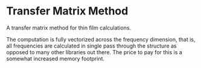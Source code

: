 # Transfer Matrix Method
A transfer matrix method for thin film calculations.

The computation is fully vectorized across the frequency dimension, that is, all frequencies
are calculated in single pass through the structure as opposed to many other libraries
out there. The price to pay for this is a somewhat increased memory footprint.
